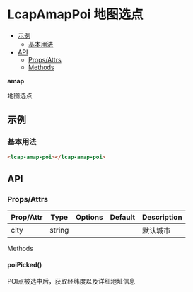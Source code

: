 <!-- 该 README.md 根据 api.yaml 和 docs/*.md 自动生成，为了方便在 GitHub 和 NPM 上查阅。如需修改，请查看源文件 -->

# LcapAmapPoi 地图选点

- [示例](#示例)
    - [基本用法](#基本用法)
- [API]()
    - [Props/Attrs](#propsattrs)
    - [Methods](#methods)

**amap**

地图选点

## 示例
### 基本用法

``` html
<lcap-amap-poi></lcap-amap-poi>
```

## API
### Props/Attrs

| Prop/Attr | Type | Options | Default | Description |
| --------- | ---- | ------- | ------- | ----------- |
| city | string |  |  | 默认城市 |

Methods

#### poiPicked()

POI点被选中后，获取经纬度以及详细地址信息

